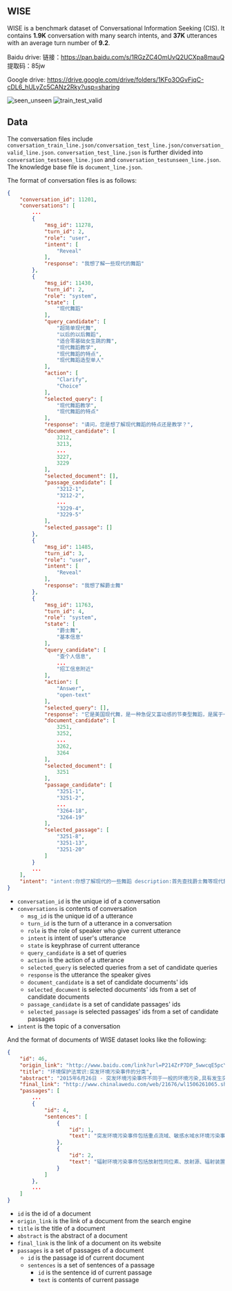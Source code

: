 ## WISE

WISE is a benchmark dataset of Conversational Information Seeking (CIS). It contains **1.9K** conversation with many search intents, and **37K** utterances with an average turn number of **9.2**.

Baidu drive: 
链接：https://pan.baidu.com/s/1RGzZC4OmUvQ2UCXpa8mauQ 
提取码：85jw 

Google drive:
https://drive.google.com/drive/folders/1KFo3OGvFjqC-cDL6_hULyZc5CANz2Rky?usp=sharing

![seen_unseen](./seen_unseen.png)
![train_test_valid](./train_test_valid.png)

## Data

The conversation files include `conversation_train_line.json/conversation_test_line.json/conversation_valid_line.json`.
`conversation_test_line.json` is further divided into `conversation_testseen_line.json` and `conversation_testunseen_line.json`. 
The knowledge base file is `document_line.json`.

The format of conversation files is as follows:

```json
{
    "conversation_id": 11201,
    "conversations": [
        ...
        {
            "msg_id": 11278,
            "turn_id": 2,
            "role": "user",
            "intent": [
                "Reveal"
            ],
            "response": "我想了解一些现代的舞蹈"
        },
        {
            "msg_id": 11430,
            "turn_id": 2,
            "role": "system",
            "state": [
                "现代舞蹈"
            ],
            "query_candidate": [
                "超简单现代舞",
                "以后的以后舞蹈",
                "适合零基础女生跳的舞",
                "现代舞蹈教学",
                "现代舞蹈的特点",
                "现代舞蹈造型单人"
            ],
            "action": [
                "Clarify",
                "Choice"
            ],
            "selected_query": [
                "现代舞蹈教学",
                "现代舞蹈的特点"
            ],
            "response": "请问，您是想了解现代舞蹈的特点还是教学？",
            "document_candidate": [
                3212,
                3213,
                ...
                3227,
                3229
            ],
            "selected_document": [],
            "passage_candidate": [
                "3212-1",
                "3212-2",
                ...
                "3229-4",
                "3229-5"
            ],
            "selected_passage": []
        },
        {
            "msg_id": 11485,
            "turn_id": 3,
            "role": "user",
            "intent": [
                "Reveal"
            ],
            "response": "我想了解爵士舞"
        },
        {
            "msg_id": 11763,
            "turn_id": 4,
            "role": "system",
            "state": [
                "爵士舞",
                "基本信息"
            ],
            "query_candidate": [
                "查个人信息",
                ...
                "招工信息附近"
            ],
            "action": [
                "Answer",
                "open-text"
            ],
            "selected_query": [],
            "response": "它是美国现代舞，是一种急促又富动感的节奏型舞蹈，是属于一种外放性的舞蹈。",
            "document_candidate": [
                3251,
                3252,
                ...
                3262,
                3264
            ],
            "selected_document": [
                3251
            ],
            "passage_candidate": [
                "3251-1",
                "3251-2",
                ...
                "3264-18",
                "3264-19"
            ],
            "selected_passage": [
                "3251-8",
                "3251-13",
                "3251-20"
            ]
        }
        ...
    ],
    "intent": "intent:你想了解现代的一些舞蹈 description:首先查找爵士舞等现代舞种，给出形成时间，舞蹈人数等。然后找出能够欣赏现代舞种的网站，给出视频链接。之后给出学习舞蹈的机构所在地和网站，联系电话等。"
}
```

- `conversation_id` is the unique id of a conversation
- `conversations` is contents of conversation
  - `msg_id` is the unique id of a utterance
  - `turn_id` is the turn of a utterance in a conversation
  - `role` is the role of speaker who give current utterance
  - `intent` is intent of user's utterance
  - `state` is keyphrase of current utterance
  - `query_candidate` is a set of queries
  - `action` is the action of a utterance 
  - `selected_query` is selected queries from a set of candidate queries
  - `response` is the utterance the speaker gives
  - `document_candidate` is a set of candidate documents' ids
  - `selected_document` is selected documents' ids from a set of candidate documents
  - `passage_candidate` is a set of candidate passages' ids
  - `selected_passage` is selected passages' ids from a set of candidate passages
- `intent` is the topic of a conversation

And the format of documents of WISE dataset looks like the following:

```json
{
    "id": 46,
    "origin_link": "http://www.baidu.com/link?url=P214ZrP7DP_5wwcqE5pcYqiGtWFUGPFlpv11KfqKHlcC886P_MKP36qoAbo8knmjsTvOpUA09OyLWF9Yhm0vHdLumr7gI7GCIyISbasXdg7",
    "title": "环境保护法常识:突发环境污染事件的分类",
    "abstract": "2015年6月26日 - 突发环境污染事件不同于一般的环境污染,具有发生突然、扩散迅速、危害严重、污染物不明及处理的艰巨性等特点。 突发环境污染事件包括重点流域、敏感水...",
    "final_link": "http://www.chinalawedu.com/web/21676/wl1506261065.shtml",
    "passages": [
        ...
        {
            "id": 4,
            "sentences": [
                {
                    "id": 1,
                    "text": "突发环境污染事件包括重点流域、敏感水域水环境污染事件;重点城市光化学烟雾污染事件;危险化学品、废弃化学品污染事件;海上石油勘探开发溢油事件;突发船舶污染事件等。"
                },
                {
                    "id": 2,
                    "text": "辐射环境污染事件包括放射性同位素、放射源、辐射装置、放射性废物辐射污染事件。"
                }
            ]
        },
        ...
    ]
}
```

- `id` is the id of a document
- `origin_link` is the link of a document from the search engine
- `title` is the title of a document
- `abstract` is the abstract of a document
- `final_link` is the link of a document on its website
- `passages` is a set of passages of a document
  - `id` is the passage id of current document
  - `sentences` is a set of sentences of a passage
    - `id` is the sentence id of current passage
    - `text` is contents of current passage
